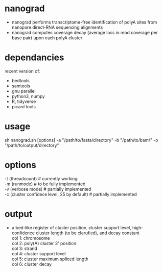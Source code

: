 # nanograd

- nanograd performs transcriptome-free identification of polyA sites from nanopore direct-RNA sequencing alignments 
- nanograd computes coverage decay (average loss in read coverage per base pair) upon each polyA cluster 

# dependancies 
recent version of: 
- bedtools 
- samtools 
- gnu parallel 
- python3, numpy 
- R, tidyverse 
- picard tools 


# usage 
sh nanograd.sh [options] -a "/path/to/fasta/directory" -b "/path/to/bam/" -o "/path/to/output/directory" 

# options 
-t (threadcount) # currently working               
-m (runmode) # to be fully implemented      
-v (verbose mode) # partially implemented                 
-c (cluster confidece level, 25 by default) # partially implemented        

# output 
- a bed-like register of cluster position, cluster support level, high-confidence cluster length (to be clarufied), and decay constant      
    col 1: chromosome       
    col 2: poly(A) cluster 3' position      
    col 3: strand       
    col 4: cluster support level        
    col 5: cluster maximum spliced length       
    col 6: cluster decay        

    